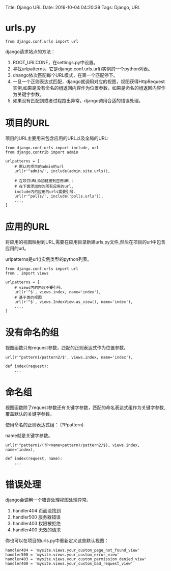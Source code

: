 Title: Django URL
Date: 2016-10-04 04:20:39
Tags: Django, URL



# urls.py

    from django.conf.urls import url

django请求站点的方法：
1. ROOT_URLCONF，在settings.py中设置。
2. 寻找urlpatterns，它是django.conf.urls.url()实例的一个python列表。
3. dnango依次匹配每个URL模式，在第一个匹配停下。
4. 一旦一个正则表达式匹配，django就调用对应的视图，视图获得HttpRequest实例,如果是没有命名的组返回内容作为位置参数，如果是命名的组返回内容作为关键字参数。
5. 如果没有匹配到或者过程跑出异常，django调用合适的错误处理。

# 项目的URL

项目的URL主要用来包含应用的URL以及全局的URL:

    from django.conf.urls import include, url
    from django.contrib import admin

    urlpatterns = [
        # 默认的项目的admin的url
        url(r'^admin/', include(admin.site.urls)),

        # 在项目URL添加链接到应用URL：
        # 在下面添加你的所有应用的url,
        include内的应用的urls需要引号.
        url(r'^polls/', include('polls.urls')),
        ...,
    ]

# 应用的URL

将应用的视图映射到URL,需要在应用目录新建urls.py文件,然后在项目的url中包含应用的url。

urlpatterns是url()实例类型的python列表。

    from django.conf.urls import url
    from . import views

    urlpatterns = [
        # views内的内容不要引号。
        url(r'^$', views.index, name='index'),
        # 基于类的视图
        url(r'^$', views.IndexView.as_view(), name='index'),
        ...,
    ]

# 没有命名的组

视图函数只有request参数，匹配的正则表达式作为位置参数。

    url(r'^pattern1/pattern2/$', views.index, name='index'),

    def index(request):
        ...

# 命名组

视图函数除了request参数还有关键字参数，匹配的命名表达式组作为关键字参数,覆盖默认的关键字参数。

使用命名的正则表达式组： (?P<name>pattern)

name就是关键字参数。

    url(r'^pattern1/(?P<name>pattern)/pattern2/$), views.index, name='index),

    def index(request, name):
        ...

# 错误处理

django会调用一个错误处理视图处理异常。
1. handler404 页面没找到
2. handler500 服务器错误
3. handler403 权限被拒绝
4. handler400 无效的请求

你也可以在项目的urls.py中重新定义这些默认视图：

    handler404 = 'mysite.views.your_custom_page_not_found_view'
    handler500 = 'mysite.views.your_custom_error_view'
    handler403 = 'mysite.views.your_custom_permission_denied_view'
    handler400 = 'mysite.views.your_custom_bad_request_view'

